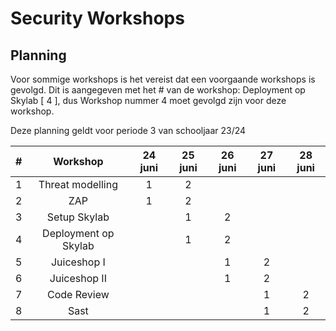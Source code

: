 # Security Workshops

## Planning

Voor sommige workshops is het vereist dat een voorgaande workshops is gevolgd. Dit is aangegeven met het # van de workshop: Deployment op Skylab [ 4 ], dus Workshop nummer 4 moet gevolgd zijn voor deze workshop.

Deze planning geldt voor periode 3 van schooljaar 23/24

|#|Workshop|24 juni|25 juni|26 juni|27 juni|28 juni|
|---|:-:|:-:|:-:|:-:|:-:|:-:|
|1|Threat modelling|1|2
|2|ZAP|1|2
|3|Setup Skylab||1|2
|4|Deployment op Skylab||1|2
|5|Juiceshop I|||1|2
|6|Juiceshop II|||1|2
|7|Code Review||||1|2
|8|Sast||||1|2|
